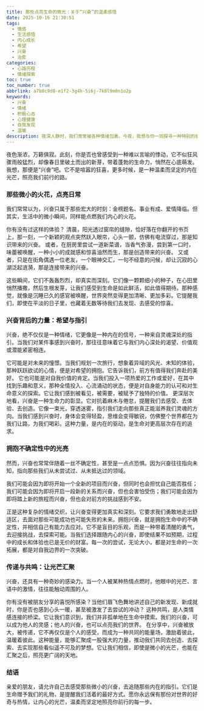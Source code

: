 ```yaml
---
title: 那些点亮生命的微光：关于“兴奋”的温柔感悟
date: 2025-10-16 21:30:51
tags:
  - 情感
  - 生活感悟
  - 内心成长
  - 希望
  - 兴奋
  - 治愈
categories:
  - 心路历程
  - 情绪探索
toc: true
toc_number: true
abbrlink: a7b8c9d0-e1f2-3g4h-5i6j-7k8l9m0n1o2p
keywords:
  - 兴奋
  - 情绪
  - 积极心态
  - 心理健康
  - 自我发现
  - 温暖
description: 夜深人静时，我们常常被各种情绪包裹。今夜，我想与你一同探寻一种特别的感受——“兴奋”。它并非总是喧嚣的狂喜，更多时候，是内心深处悄然点亮的一盏灯，是生命对未知与美好的温柔回应。这是一种提醒，告诉我们，生活远比想象中更值得期待，也更充满可能。
---
```


夜色渐浓，万籁俱寂。此刻，你是否也曾感受到一种难以言喻的悸动，它不似狂风骤雨般猛烈，却像春日里破土而出的新芽，带着蓬勃的生命力，悄然在心底萌发。我想，那便是“兴奋”吧。它不是喧嚣的狂喜，更多时候，是一种温柔而坚定的内在光芒，照亮我们前行的路。

### 那些微小的火花，点亮日常

我们常常以为，兴奋只属于那些宏大的时刻：金榜题名、事业有成、爱情降临。但其实，生活中的微小瞬间，同样能点燃我们内心的火花。

你有没有过这样的体验？
清晨，阳光透过窗帘的缝隙，恰好落在你翻开的书页上，那一刻，一个新颖的观点突然跃入眼帘，心头一颤，仿佛有电流穿过，那是知识带来的兴奋。
或者，在厨房里尝试一道新菜谱，当香气弥漫，尝到第一口时，味蕾被唤醒，一种小小的成就感和惊喜油然而生，那是创造带来的兴奋。
又或者，只是在街角偶遇一位老友，一个眼神交汇，一句不经意的问候，却让沉寂的心湖泛起涟漪，那是连接带来的兴奋。

这些瞬间，它们不轰轰烈烈，却真实而深刻。它们像一颗颗细小的种子，在心田里悄然播撒，然后生根发芽，让我们感受到生命是如此鲜活，如此值得期待。那种感觉，就像是沉睡已久的感官被唤醒，世界突然变得更加清晰、更加多彩。它提醒我们，即使在平淡的日子里，也藏着无数等待我们去发现、去感受的惊喜。

### 兴奋背后的力量：希望与指引

兴奋，绝不仅仅是一种情绪，它更像是一种内在的信号，一种来自灵魂深处的指引。当我们对某件事感到兴奋时，那往往意味着它与我们内心深处的渴望、价值观或潜能紧密相连。

它可能是对未来的憧憬。当我们规划一次旅行，想象着异域的风光、未知的体验，那种跃跃欲试的心情，便是对希望的拥抱。它告诉我们，前方有值得我们奔赴的美好。
它也可能是对自我价值的肯定。当我们投入一项热爱的工作或爱好，在其中找到乐趣和意义，那种全情投入、心流涌动的状态，便是对自身能力的认可和对生命意义的探索。它让我们感到被看见，被需要，被赋予了独特的价值。
更深层次地看，兴奋是一种生命力的彰显。它对抗着麻木与倦怠，提醒我们去感受、去体验、去创造。它像一束光，穿透迷雾，指引我们走向那些真正能滋养我们灵魂的方向。当我们感到兴奋时，身体会变得轻盈，思维会变得敏锐，仿佛整个世界都在为我们让路，为我们喝彩。这种力量，是内在的驱动，是生命对更高层次存在的追求。

### 拥抱不确定性中的光亮

然而，兴奋也常常伴随着一丝不确定性，甚至是一点点恐惧。因为兴奋往往指向未知，指向那些我们从未尝试过、从未抵达过的领域。

我们可能会因为即将开始一个全新的项目而兴奋，但同时也会担忧自己能否胜任；我们可能会因为即将开启一段新的关系而兴奋，但也会害怕受伤；我们可能会因为即将踏上新的旅程而兴奋，但也会对前方的挑战感到不安。

正是这种复杂的情绪交织，让兴奋变得更加真实和深刻。它要求我们勇敢地走出舒适区，去面对那些可能成功也可能失败的未来。拥抱兴奋，就是拥抱生命中的不确定性，并相信自己有能力去应对。它不是盲目的乐观，而是一种带着清醒的勇气，去迎接挑战，去探索可能。当我们选择跟随内心的兴奋，即使结果不如预期，过程中的成长和体验也已是无价的财富。每一次的尝试，无论大小，都是对生命的一次拓展，都是对自我边界的一次突破。

### 传递与共鸣：让光芒汇聚

兴奋，还具有一种奇妙的感染力。当一个人被某种热情点燃时，他眼中的光芒、言语中的激情，往往能触动周围的人。

你有没有被朋友分享的喜悦所感染？当他们眉飞色舞地讲述自己的新发现、新成就时，你是否也感到心头一暖，甚至被激发了去尝试的冲动？
这种共鸣，是人类情感连接的桥梁。它让我们意识到，我们并非孤单地在生命中摸索。我们的兴奋，可以成为他人的灵感；他人的兴奋，也可以点亮我们的世界。
在分享中，兴奋被放大，被传递，它不再仅仅是个人的感受，而成为一种共同的能量场，激励着彼此，温暖着彼此。这种能量，能够汇聚成一股强大的力量，推动我们共同去创造、去探索、去实现那些看似遥不可及的梦想。它让我们相信，即使是微小的光芒，也能在汇聚之后，照亮更广阔的天地。

### 结语

亲爱的朋友，请允许自己去感受那些微小的兴奋，去追随那些内在的指引。它们是生命赠予我们的礼物，是提醒我们活着的最好方式。愿你永远保有那份对世界的好奇与热情，让内心的光芒，温柔而坚定地照亮你前行的每一步。
